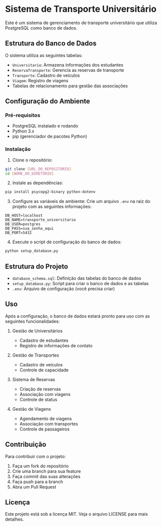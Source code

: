 # Sistema de Transporte Universitário

Este é um sistema de gerenciamento de transporte universitário que utiliza PostgreSQL como banco de dados.

## Estrutura do Banco de Dados

O sistema utiliza as seguintes tabelas:
- `Universitario`: Armazena informações dos estudantes
- `ReservaTransporte`: Gerencia as reservas de transporte
- `Transporte`: Cadastro de veículos
- `Viagem`: Registro de viagens
- Tabelas de relacionamento para gestão das associações

## Configuração do Ambiente

### Pré-requisitos
- PostgreSQL instalado e rodando
- Python 3.x
- pip (gerenciador de pacotes Python)

### Instalação

1. Clone o repositório:
```bash
git clone [URL_DO_REPOSITORIO]
cd [NOME_DO_DIRETORIO]
```

2. Instale as dependências:
```bash
pip install psycopg2-binary python-dotenv
```

3. Configure as variáveis de ambiente:
Crie um arquivo `.env` na raiz do projeto com as seguintes informações:
```
DB_HOST=localhost
DB_NAME=transporte_universitario
DB_USER=postgres
DB_PASS=sua_senha_aqui
DB_PORT=5432
```

4. Execute o script de configuração do banco de dados:
```bash
python setup_database.py
```

## Estrutura do Projeto

- `database_schema.sql`: Definição das tabelas do banco de dados
- `setup_database.py`: Script para criar o banco de dados e as tabelas
- `.env`: Arquivo de configuração (você precisa criar)

## Uso

Após a configuração, o banco de dados estará pronto para uso com as seguintes funcionalidades:

1. Gestão de Universitários
   - Cadastro de estudantes
   - Registro de informações de contato

2. Gestão de Transportes
   - Cadastro de veículos
   - Controle de capacidade

3. Sistema de Reservas
   - Criação de reservas
   - Associação com viagens
   - Controle de status

4. Gestão de Viagens
   - Agendamento de viagens
   - Associação com transportes
   - Controle de passageiros

## Contribuição

Para contribuir com o projeto:
1. Faça um fork do repositório
2. Crie uma branch para sua feature
3. Faça commit das suas alterações
4. Faça push para a branch
5. Abra um Pull Request

## Licença

Este projeto está sob a licença MIT. Veja o arquivo LICENSE para mais detalhes. 